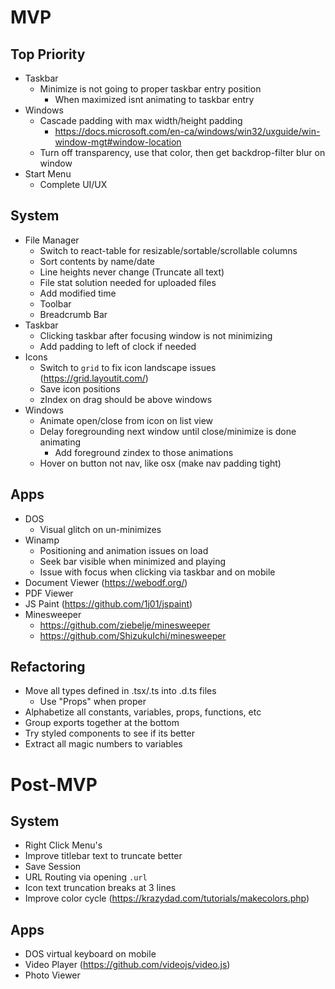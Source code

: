 # MVP

## Top Priority

- Taskbar
  - Minimize is not going to proper taskbar entry position
    - When maximized isnt animating to taskbar entry
- Windows
  - Cascade padding with max width/height padding
    - https://docs.microsoft.com/en-ca/windows/win32/uxguide/win-window-mgt#window-location
  - Turn off transparency, use that color, then get backdrop-filter blur on window
- Start Menu
  - Complete UI/UX

## System

- File Manager
  - Switch to react-table for resizable/sortable/scrollable columns
  - Sort contents by name/date
  - Line heights never change (Truncate all text)
  - File stat solution needed for uploaded files
  - Add modified time
  - Toolbar
  - Breadcrumb Bar
- Taskbar
  - Clicking taskbar after focusing window is not minimizing
  - Add padding to left of clock if needed
- Icons
  - Switch to `grid` to fix icon landscape issues (https://grid.layoutit.com/)
  - Save icon positions
  - zIndex on drag should be above windows
- Windows
  - Animate open/close from icon on list view
  - Delay foregrounding next window until close/minimize is done animating
    - Add foreground zindex to those animations
  - Hover on button not nav, like osx (make nav padding tight)

## Apps

- DOS
  - Visual glitch on un-minimizes
- Winamp
  - Positioning and animation issues on load
  - Seek bar visible when minimized and playing
  - Issue with focus when clicking via taskbar and on mobile
- Document Viewer (https://webodf.org/)
- PDF Viewer
- JS Paint (https://github.com/1j01/jspaint)
- Minesweeper
  - https://github.com/ziebelje/minesweeper
  - https://github.com/ShizukuIchi/minesweeper

## Refactoring

- Move all types defined in .tsx/.ts into .d.ts files
  - Use "Props" when proper
- Alphabetize all constants, variables, props, functions, etc
- Group exports together at the bottom
- Try styled components to see if its better
- Extract all magic numbers to variables

# Post-MVP

## System

- Right Click Menu's
- Improve titlebar text to truncate better
- Save Session
- URL Routing via opening `.url`
- Icon text truncation breaks at 3 lines
- Improve color cycle (https://krazydad.com/tutorials/makecolors.php)

## Apps

- DOS virtual keyboard on mobile
- Video Player (https://github.com/videojs/video.js)
- Photo Viewer
